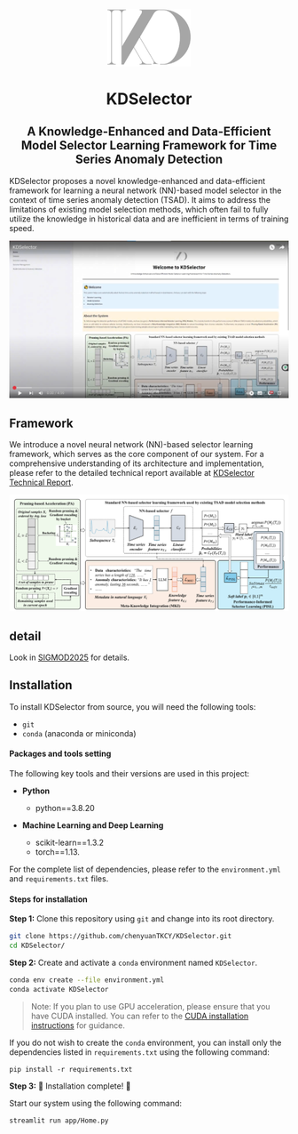 <p align="center">
<img width="150" src="./app/fig/KD_Logo.png"/>
</p>


<h1 align="center">KDSelector
</h1>
<h2 align="center"> A Knowledge-Enhanced and Data-Efficient Model Selector Learning Framework for Time Series Anomaly Detection</h2>

KDSelector proposes a novel knowledge-enhanced and data-efficient framework for learning a neural network (NN)-based model selector in the context of time series anomaly detection (TSAD). It aims to address the limitations of existing model selection methods, which often fail to fully utilize the knowledge in historical data and are inefficient in terms of training speed.

[![Please view our demonstration video. ](./app/fig/video_cover.png)]( https://youtu.be/2uqupDWvTF0.)

## Framework

We introduce a novel neural network (NN)-based selector learning framework, which serves as the core component of our system. For a comprehensive understanding of its architecture and implementation, please refer to the detailed technical report available at [KDSelector Technical Report](https://github.com/chenyuanTKCY/KDSelector/blob/master/report/KDSelector%20Technical%20Report.pdf).

![Framework](./app/fig/System_Overview.png)
<!--
<iframe src="https://pdf-embed-api.com/?url=https://github.com/chenyuanTKCY/KDSelector/blob/master/app/fig/framework.pdf" width="100%" height="600px"></iframe> -->

<!-- ### Reference

> Zhiyu Liang, Dongrui Cai, Chenyuan Zhang, Zheng Liang, Chen Liang, Bo Zheng, Shi Qiu, Jin Wang, and Hongzhi Wang. 2025. KDSelector: A Knowledge-Enhanced and Data-Efficient Model Selector Learning Framework for Time Series Anomaly Detection. In Companion of the 2025 International Conference on Management of Data (SIGMOD-Companion ’25), June 22–27, 2025, Berlin, Germany.  -->
## detail
Look in [SIGMOD2025](https://2025.sigmod.org/index.shtml) for details.
## Installation

To install KDSelector from source, you will need the following tools:
- `git`
- `conda` (anaconda or miniconda)

#### Packages and tools setting

The following key tools and their versions are used in this project:
- **Python**
  - python==3.8.20

- **Machine Learning and Deep Learning**
  - scikit-learn==1.3.2
  - torch==1.13.

For the complete list of dependencies, please refer to the `environment.yml` and `requirements.txt` files.

#### Steps for installation

**Step 1:** Clone this repository using `git` and change into its root directory.

```bash
git clone https://github.com/chenyuanTKCY/KDSelector.git
cd KDSelector/
```

**Step 2:** Create and activate a `conda` environment named `KDSelector`.

```bash
conda env create --file environment.yml
conda activate KDSelector
```
> Note: If you plan to use GPU acceleration, please ensure that you have CUDA installed. You can refer to the [CUDA installation instructions](https://developer.nvidia.com/cuda-downloads) for guidance.

If you do not wish to create the `conda` environment, you can install only the dependencies listed in `requirements.txt` using the following command:
```
pip install -r requirements.txt
```

**Step 3:** :clap: Installation complete! :clap:

Start our system using the following command:
```bash
streamlit run app/Home.py
```

